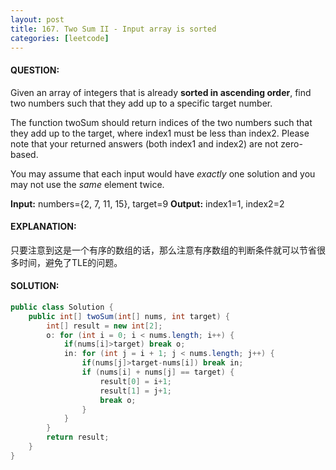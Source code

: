 ```yaml
---
layout: post
title: 167. Two Sum II - Input array is sorted
categories: [leetcode]
---
```


#### QUESTION:

Given an array of integers that is already **sorted in ascending order**, find two numbers such that they add up to a specific target number.

The function twoSum should return indices of the two numbers such that they add up to the target, where index1 must be less than index2. Please note that your returned answers (both index1 and index2) are not zero-based.

You may assume that each input would have *exactly* one solution and you may not use the *same* element twice.

**Input:** numbers={2, 7, 11, 15}, target=9
**Output:** index1=1, index2=2

#### EXPLANATION:

只要注意到这是一个有序的数组的话，那么注意有序数组的判断条件就可以节省很多时间，避免了TLE的问题。

#### SOLUTION:

```JAVA
public class Solution {
    public int[] twoSum(int[] nums, int target) {
        int[] result = new int[2];
        o: for (int i = 0; i < nums.length; i++) {
            if(nums[i]>target) break o;
            in: for (int j = i + 1; j < nums.length; j++) {
                if(nums[j]>target-nums[i]) break in;
                if (nums[i] + nums[j] == target) {
                    result[0] = i+1;
                    result[1] = j+1;
                    break o;
                }
            }
        }
        return result;
    }
}
```

